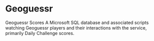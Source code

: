 # Geoguessr
Geoguessr Scores
A Microsoft SQL database and associated scripts watching Geoguessr players and their interactions with the service, primarily Daily Challenge scores.
